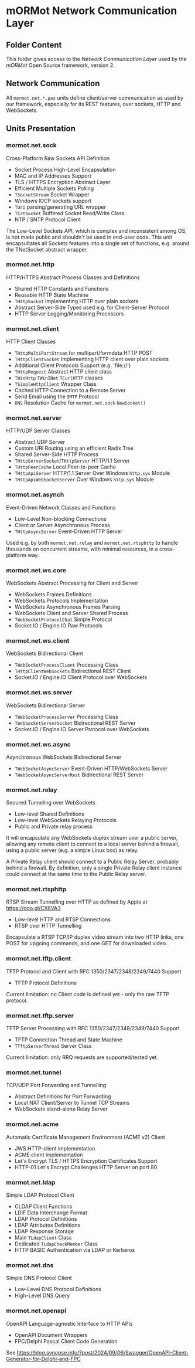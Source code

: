 # mORMot Network Communication Layer

## Folder Content

This folder gives access to the *Network Communication Layer* used by the *mORMot* Open Source framework, version 2.

## Network Communication

All `mormot.net.*.pas` units define client/server communication as used by our framework, especially for its REST features, over sockets, HTTP and WebSockets. 

## Units Presentation

### mormot.net.sock

Cross-Platform Raw Sockets API Definition
- Socket Process High-Level Encapsulation
- MAC and IP Addresses Support
- TLS / HTTPS Encryption Abstract Layer
- Efficient Multiple Sockets Polling
- `TSocketStream` Socket Wrapper
- Windows IOCP sockets support
- `TUri` parsing/generating URL wrapper
- `TCrtSocket` Buffered Socket Read/Write Class
- NTP / SNTP Protocol Client

The Low-Level Sockets API, which is complex and inconsistent among OS, is not made public and shouldn't be used in end-user code. This unit encapsultates all Sockets features into a single set of functions, e.g. around the TNetSocket abstract wrapper.


### mormot.net.http

HTTP/HTTPS Abstract Process Classes and Definitions
- Shared HTTP Constants and Functions
- Reusable HTTP State Machine
- `THttpSocket` Implementing HTTP over plain sockets
- Abstract Server-Side Types used e.g. for Client-Server Protocol
- HTTP Server Logging/Monitoring Processors

### mormot.net.client

HTTP Client Classes
- `THttpMultiPartStream` for multipart/formdata HTTP POST
- `THttpClientSocket` Implementing HTTP client over plain sockets
- Additional Client Protocols Support (e.g. 'file://')
- `THttpRequest` Abstract HTTP client class
- `TWinHttp` `TWinINet` `TCurlHTTP` classes
- `TSimpleHttpClient` Wrapper Class
- Cached HTTP Connection to a Remote Server
- Send Email using the `SMTP` Protocol
- `DNS` Resolution Cache for `mormot.net.sock` `NewSocket()`

### mormot.net.server

HTTP/UDP Server Classes
- Abstract UDP Server
- Custom URI Routing using an efficient Radix Tree
- Shared Server-Side HTTP Process
- `THttpServerSocket`/`THttpServer` HTTP/1.1 Server
- `THttpPeerCache` Local Peer-to-peer Cache
- `THttpApiServer` HTTP/1.1 Server Over Windows `http.sys` Module
- `THttpApiWebSocketServer` Over Windows `http.sys` Module

### mormot.net.asynch

Event-Driven Network Classes and Functions
- Low-Level Non-blocking Connections
- Client or Server Asynchronous Process
- `THttpAsyncServer` Event-Driven HTTP Server

Used e.g. by both `mormot.net.relay` and `mormot.net.rtsphttp` to handle thousands on concurrent streams, with minimal resources, in a cross-platform way.

### mormot.net.ws.core

WebSockets Abstract Processing for Client and Server
- WebSockets Frames Definitions
- WebSockets Protocols Implementation
- WebSockets Asynchronous Frames Parsing
- WebSockets Client and Server Shared Process
- `TWebSocketProtocolChat` Simple Protocol
- Socket.IO / Engine.IO Raw Protocols

### mormot.net.ws.client

WebSockets Bidirectional Client
- `TWebSocketProcessClient` Processing Class
- `THttpClientWebSockets` Bidirectional REST Client
- Socket.IO / Engine.IO Client Protocol over WebSockets

### mormot.net.ws.server

WebSockets Bidirectional Server
- `TWebSocketProcessServer` Processing Class
- `TWebSocketServerSocket` Bidirectional REST Server
- Socket.IO / Engine.IO Server Protocol over WebSockets

### mormot.net.ws.async

Asynchronous WebSockets Bidirectional Server
- `TWebSocketAsyncServer` Event-Driven HTTP/WebSockets Server
- `TWebSocketAsyncServerRest` Bidirectional REST Server

### mormot.net.relay

Secured Tunneling over WebSockets
- Low-level Shared Definitions
- Low-level WebSockets Relaying Protocols
- Public and Private relay process

It will encapsulate any WebSockets duplex stream over a public server, allowing any remote client to connect to a local server behind a firewall, using a public server (e.g. a simple Linux box) as relay.

A Private Relay client should connect to a Public Relay Server, probably behind a firewall. By definition, only a single Private Relay client instance could connect at the same time to the Public Relay server.

### mormot.net.rtsphttp

RTSP Stream Tunnelling over HTTP as defined by Apple at https://goo.gl/CX6VA3
- Low-level HTTP and RTSP Connections
- RTSP over HTTP Tunnelling 

Encapsulate a RTSP TCP/IP duplex video stream into two HTTP links, one POST for upgoing commands, and one GET for downloaded video.

### mormot.net.tftp.client

TFTP Protocol and Client with RFC 1350/2347/2348/2349/7440 Support
- TFTP Protocol Definitions

Current limitation: no Client code is defined yet - only the raw TFTP protocol.

### mormot.net.tftp.server

TFTP Server Processing with RFC 1350/2347/2348/2349/7440 Support
- TFTP Connection Thread and State Machine
- `TTftpServerThread` Server Class

Current limitation: only RRQ requests are supported/tested yet.

### mormot.net.tunnel

TCP/UDP Port Forwarding and Tunnelling
- Abstract Definitions for Port Forwarding
- Local NAT Client/Server to Tunnel TCP Streams
- WebSockets stand-alone Relay Server

### mormot.net.acme

Automatic Certificate Management Environment (ACME v2) Client
- JWS HTTP-client implementation
- ACME client implementation
- Let's Encrypt TLS / HTTPS Encryption Certificates Support
- HTTP-01 Let's Encrypt Challenges HTTP Server on port 80

### mormot.net.ldap

Simple LDAP Protocol Client
- CLDAP Client Functions
- LDIF Data Interchange Format
- LDAP Protocol Definitions
- LDAP Attributes Definitions
- LDAP Response Storage
- Main `TLdapClient` Class
- Dedicated `TLdapCheckMember` Class
- HTTP BASIC Authentication via LDAP or Kerberos

### mormot.net.dns

Simple DNS Protocol Client
- Low-Level DNS Protocol Definitions
- High-Level DNS Query

### mormot.net.openapi

OpenAPI Language-agnostic Interface to HTTP APIs
- OpenAPI Document Wrappers
- FPC/Delphi Pascal Client Code Generation

See https://blog.synopse.info/?post/2024/09/06/Swagger/OpenAPI-Client-Generator-for-Delphi-and-FPC
